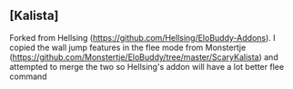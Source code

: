 ## [Kalista]
Forked from Hellsing (https://github.com/Hellsing/EloBuddy-Addons). I copied the wall jump features in the flee mode from Monstertje (https://github.com/Monstertje/EloBuddy/tree/master/ScaryKalista) and attempted to merge the two so Hellsing's addon will have a lot better flee command
